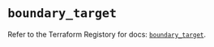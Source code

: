 # `boundary_target`

Refer to the Terraform Registory for docs: [`boundary_target`](https://www.terraform.io/docs/providers/boundary/r/target).
